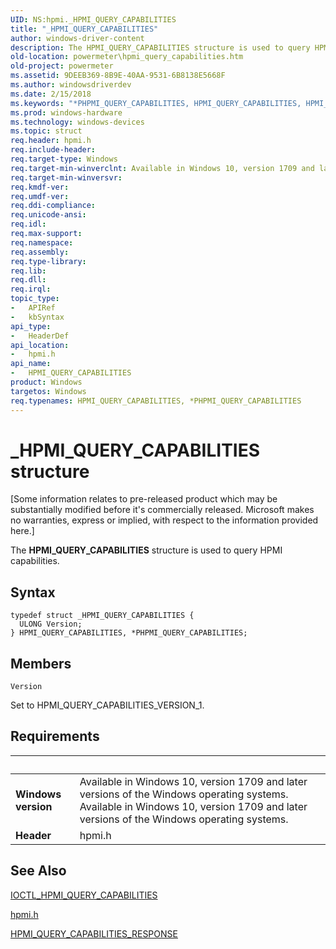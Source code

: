 ```yaml
---
UID: NS:hpmi._HPMI_QUERY_CAPABILITIES
title: "_HPMI_QUERY_CAPABILITIES"
author: windows-driver-content
description: The HPMI_QUERY_CAPABILITIES structure is used to query HPMI capabilities.
old-location: powermeter\hpmi_query_capabilities.htm
old-project: powermeter
ms.assetid: 9DEEB369-8B9E-40AA-9531-6B8138E5668F
ms.author: windowsdriverdev
ms.date: 2/15/2018
ms.keywords: "*PHPMI_QUERY_CAPABILITIES, HPMI_QUERY_CAPABILITIES, HPMI_QUERY_CAPABILITIES structure [Power Metering and Budgeting Devices], PHPMI_QUERY_CAPABILITIES, PHPMI_QUERY_CAPABILITIES structure pointer [Power Metering and Budgeting Devices], _HPMI_QUERY_CAPABILITIES, hpmi/HPMI_QUERY_CAPABILITIES, hpmi/PHPMI_QUERY_CAPABILITIES, powermeter.hpmi_query_capabilities"
ms.prod: windows-hardware
ms.technology: windows-devices
ms.topic: struct
req.header: hpmi.h
req.include-header: 
req.target-type: Windows
req.target-min-winverclnt: Available in Windows 10, version 1709 and later versions of the Windows operating systems.
req.target-min-winversvr: 
req.kmdf-ver: 
req.umdf-ver: 
req.ddi-compliance: 
req.unicode-ansi: 
req.idl: 
req.max-support: 
req.namespace: 
req.assembly: 
req.type-library: 
req.lib: 
req.dll: 
req.irql: 
topic_type:
-	APIRef
-	kbSyntax
api_type:
-	HeaderDef
api_location:
-	hpmi.h
api_name:
-	HPMI_QUERY_CAPABILITIES
product: Windows
targetos: Windows
req.typenames: HPMI_QUERY_CAPABILITIES, *PHPMI_QUERY_CAPABILITIES
---
```


# _HPMI_QUERY_CAPABILITIES structure
<p class="CCE_Message">[Some information relates to pre-released product which may be substantially modified before it's commercially released. Microsoft makes no warranties, express or implied, with respect to the information provided here.]

The <b>HPMI_QUERY_CAPABILITIES</b> structure is used to query HPMI capabilities.

## Syntax
````
typedef struct _HPMI_QUERY_CAPABILITIES {
  ULONG Version;
} HPMI_QUERY_CAPABILITIES, *PHPMI_QUERY_CAPABILITIES;
````

## Members


`Version`

Set to HPMI_QUERY_CAPABILITIES_VERSION_1.


## Requirements
| &nbsp; | &nbsp; |
| ---- |:---- |
| **Windows version** | Available in Windows 10, version 1709 and later versions of the Windows operating systems. Available in Windows 10, version 1709 and later versions of the Windows operating systems. |
| **Header** | hpmi.h |

## See Also

<a href="..\hpmi\ni-hpmi-ioctl_hpmi_query_capabilities.md">IOCTL_HPMI_QUERY_CAPABILITIES</a>



<a href="https://msdn.microsoft.com/35934D6C-3FB4-4AD4-AA50-BD3A7790269F">hpmi.h</a>



<a href="..\hpmi\ns-hpmi-_hpmi_query_capabilities_response.md">HPMI_QUERY_CAPABILITIES_RESPONSE</a>